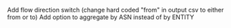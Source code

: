 Add flow direction switch (change hard coded "from" in output csv to either from or to)
Add option to aggregate by ASN instead of by ENTITY
